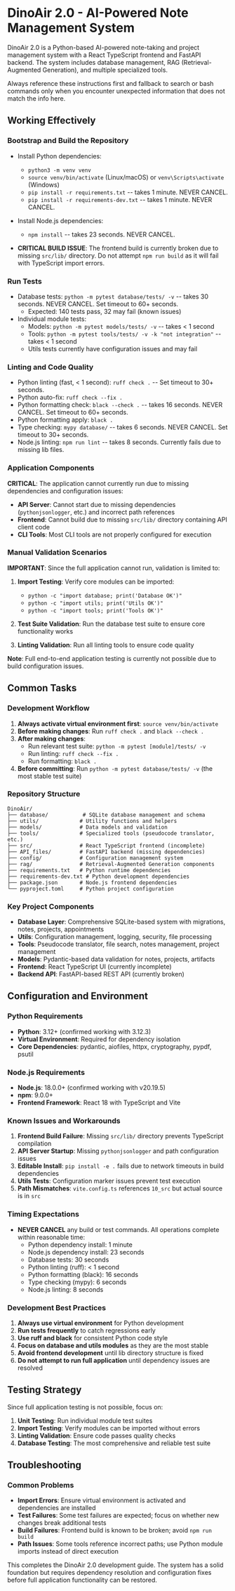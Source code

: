 # DinoAir 2.0 - AI-Powered Note Management System

DinoAir 2.0 is a Python-based AI-powered note-taking and project management system with a React TypeScript frontend and FastAPI backend. The system includes database management, RAG (Retrieval-Augmented Generation), and multiple specialized tools.

Always reference these instructions first and fallback to search or bash commands only when you encounter unexpected information that does not match the info here.

## Working Effectively

### Bootstrap and Build the Repository

- Install Python dependencies:
  - `python3 -m venv venv`
  - `source venv/bin/activate` (Linux/macOS) or `venv\Scripts\activate` (Windows)
  - `pip install -r requirements.txt` -- takes 1 minute. NEVER CANCEL.
  - `pip install -r requirements-dev.txt` -- takes 1 minute. NEVER CANCEL.

- Install Node.js dependencies:
  - `npm install` -- takes 23 seconds. NEVER CANCEL.

- **CRITICAL BUILD ISSUE**: The frontend build is currently broken due to missing `src/lib/` directory. Do not attempt `npm run build` as it will fail with TypeScript import errors.

### Run Tests

- Database tests: `python -m pytest database/tests/ -v` -- takes 30 seconds. NEVER CANCEL. Set timeout to 60+ seconds.
  - Expected: 140 tests pass, 32 may fail (known issues)
- Individual module tests:
  - Models: `python -m pytest models/tests/ -v` -- takes < 1 second
  - Tools: `python -m pytest tools/tests/ -v -k "not integration"` -- takes < 1 second
  - Utils tests currently have configuration issues and may fail

### Linting and Code Quality

- Python linting (fast, < 1 second): `ruff check .` -- Set timeout to 30+ seconds.
- Python auto-fix: `ruff check --fix .`
- Python formatting check: `black --check .` -- takes 16 seconds. NEVER CANCEL. Set timeout to 60+ seconds.
- Python formatting apply: `black .`
- Type checking: `mypy database/` -- takes 6 seconds. NEVER CANCEL. Set timeout to 30+ seconds.
- Node.js linting: `npm run lint` -- takes 8 seconds. Currently fails due to missing lib files.

### Application Components

**CRITICAL**: The application cannot currently run due to missing dependencies and configuration issues:

- **API Server**: Cannot start due to missing dependencies (`pythonjsonlogger`, etc.) and incorrect path references
- **Frontend**: Cannot build due to missing `src/lib/` directory containing API client code
- **CLI Tools**: Most CLI tools are not properly configured for execution

### Manual Validation Scenarios

**IMPORTANT**: Since the full application cannot run, validation is limited to:

1. **Import Testing**: Verify core modules can be imported:
   - `python -c "import database; print('Database OK')"`
   - `python -c "import utils; print('Utils OK')"`
   - `python -c "import tools; print('Tools OK')"`

2. **Test Suite Validation**: Run the database test suite to ensure core functionality works
3. **Linting Validation**: Run all linting tools to ensure code quality

**Note**: Full end-to-end application testing is currently not possible due to build configuration issues.

## Common Tasks

### Development Workflow

1. **Always activate virtual environment first**: `source venv/bin/activate`
2. **Before making changes**: Run `ruff check .` and `black --check .`
3. **After making changes**: 
   - Run relevant test suite: `python -m pytest [module]/tests/ -v`
   - Run linting: `ruff check --fix .`
   - Run formatting: `black .`
4. **Before committing**: Run `python -m pytest database/tests/ -v` (the most stable test suite)

### Repository Structure

```
DinoAir/
├── database/           # SQLite database management and schema
├── utils/             # Utility functions and helpers
├── models/            # Data models and validation
├── tools/             # Specialized tools (pseudocode translator, etc.)
├── src/               # React TypeScript frontend (incomplete)
├── API_files/         # FastAPI backend (missing dependencies)
├── config/            # Configuration management system
├── rag/               # Retrieval-Augmented Generation components
├── requirements.txt   # Python runtime dependencies
├── requirements-dev.txt # Python development dependencies
├── package.json       # Node.js frontend dependencies
└── pyproject.toml     # Python project configuration
```

### Key Project Components

- **Database Layer**: Comprehensive SQLite-based system with migrations, notes, projects, appointments
- **Utils**: Configuration management, logging, security, file processing
- **Tools**: Pseudocode translator, file search, notes management, project management
- **Models**: Pydantic-based data validation for notes, projects, artifacts
- **Frontend**: React TypeScript UI (currently incomplete)
- **Backend API**: FastAPI-based REST API (currently broken)

## Configuration and Environment

### Python Requirements

- **Python**: 3.12+ (confirmed working with 3.12.3)
- **Virtual Environment**: Required for dependency isolation
- **Core Dependencies**: pydantic, aiofiles, httpx, cryptography, pypdf, psutil

### Node.js Requirements

- **Node.js**: 18.0.0+ (confirmed working with v20.19.5)
- **npm**: 9.0.0+
- **Frontend Framework**: React 18 with TypeScript and Vite

### Known Issues and Workarounds

1. **Frontend Build Failure**: Missing `src/lib/` directory prevents TypeScript compilation
2. **API Server Startup**: Missing `pythonjsonlogger` and path configuration issues
3. **Editable Install**: `pip install -e .` fails due to network timeouts in build dependencies
4. **Utils Tests**: Configuration marker issues prevent test execution
5. **Path Mismatches**: `vite.config.ts` references `10_src` but actual source is in `src`

### Timing Expectations

- **NEVER CANCEL** any build or test commands. All operations complete within reasonable time:
  - Python dependency install: 1 minute
  - Node.js dependency install: 23 seconds  
  - Database tests: 30 seconds
  - Python linting (ruff): < 1 second
  - Python formatting (black): 16 seconds
  - Type checking (mypy): 6 seconds
  - Node.js linting: 8 seconds

### Development Best Practices

1. **Always use virtual environment** for Python development
2. **Run tests frequently** to catch regressions early
3. **Use ruff and black** for consistent Python code style
4. **Focus on database and utils modules** as they are the most stable
5. **Avoid frontend development** until lib directory structure is fixed
6. **Do not attempt to run full application** until dependency issues are resolved

## Testing Strategy

Since full application testing is not possible, focus on:

1. **Unit Testing**: Run individual module test suites
2. **Import Testing**: Verify modules can be imported without errors
3. **Linting Validation**: Ensure code passes quality checks
4. **Database Testing**: The most comprehensive and reliable test suite

## Troubleshooting

### Common Problems

- **Import Errors**: Ensure virtual environment is activated and dependencies are installed
- **Test Failures**: Some test failures are expected; focus on whether new changes break additional tests
- **Build Failures**: Frontend build is known to be broken; avoid `npm run build`
- **Path Issues**: Some tools reference incorrect paths; use Python module imports instead of direct execution

This completes the DinoAir 2.0 development guide. The system has a solid foundation but requires dependency resolution and configuration fixes before full application functionality can be restored.